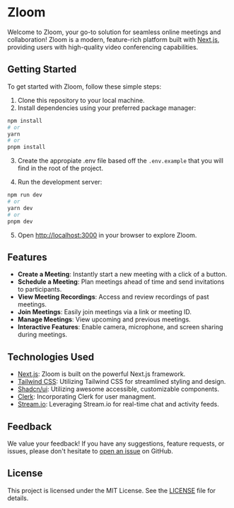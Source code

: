 # Zloom

Welcome to Zloom, your go-to solution for seamless online meetings and collaboration! Zloom is a modern, feature-rich platform built with [Next.js](https://nextjs.org/), providing users with high-quality video conferencing capabilities.


## Getting Started

To get started with Zloom, follow these simple steps:

1. Clone this repository to your local machine.
2. Install dependencies using your preferred package manager:

```bash
npm install
# or
yarn
# or
pnpm install
```

3. Create the appropiate .env file based off the ```.env.example``` that you will find in the root of the project.

4. Run the development server:

```bash
npm run dev
# or
yarn dev
# or
pnpm dev
```

5. Open [http://localhost:3000](http://localhost:3000) in your browser to explore Zloom.

## Features

- **Create a Meeting**: Instantly start a new meeting with a click of a button.
- **Schedule a Meeting**: Plan meetings ahead of time and send invitations to participants.
- **View Meeting Recordings**: Access and review recordings of past meetings.
- **Join Meetings**: Easily join meetings via a link or meeting ID.
- **Manage Meetings**: View upcoming and previous meetings.
- **Interactive Features**: Enable camera, microphone, and screen sharing during meetings.

## Technologies Used

- [Next.js](https://nextjs.org/): Zloom is built on the powerful Next.js framework.
- [Tailwind CSS](https://tailwindcss.com/): Utilizing Tailwind CSS for streamlined styling and design.
- [Shadcn/ui](https://ui.shadcn.com/): Utilizing awesome accessible, customizable components.
- [Clerk](https://clerk.com/): Incorporating Clerk for user managment.
- [Stream.io](https://getstream.io/): Leveraging Stream.io for real-time chat and activity feeds.

## Feedback

We value your feedback! If you have any suggestions, feature requests, or issues, please don't hesitate to [open an issue](https://github.com/cywinito/zloom) on GitHub.

## License

This project is licensed under the MIT License. See the [LICENSE](LICENSE) file for details.
